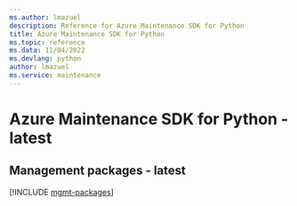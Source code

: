 ```yaml
---
ms.author: lmazuel
description: Reference for Azure Maintenance SDK for Python
title: Azure Maintenance SDK for Python
ms.topic: reference
ms.data: 11/04/2022
ms.devlang: python
author: lmazuel
ms.service: maintenance
---
```

# Azure Maintenance SDK for Python - latest

## Management packages - latest
[!INCLUDE [mgmt-packages](maintenance-mgmt-index.md)]